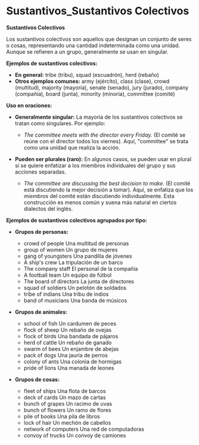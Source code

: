 # Sustantivos_Sustantivos Colectivos



**Sustantivos Colectivos**

Los sustantivos colectivos son aquellos que designan un conjunto de seres o cosas, representando una cantidad indeterminada como una unidad.  Aunque se refieren a un grupo, generalmente se usan en singular.

**Ejemplos de sustantivos colectivos:**

*   **En general:** tribe (tribu), squad (escuadrón), herd (rebaño)
*   **Otros ejemplos comunes:** army (ejército), class (clase), crowd (multitud), majority (mayoría), senate (senado), jury (jurado), company (compañía), board (junta), minority (minoría), committee (comité)

**Uso en oraciones:**

*   **Generalmente singular:**  La mayoría de los sustantivos colectivos se tratan como singulares. Por ejemplo:

    *   *The committee meets with the director every Friday.* (El comité se reúne con el director todos los viernes).  Aquí, "committee" se trata como una unidad que realiza la acción.

*   **Pueden ser plurales (raro):** En algunos casos, se pueden usar en plural si se quiere enfatizar a los miembros individuales del grupo y sus acciones separadas.

    *   *The committee are discussing the best decision to make.* (El comité está discutiendo la mejor decisión a tomar).  Aquí, se enfatiza que los *miembros* del comité están discutiendo individualmente.  Esta construcción es menos común y suena más natural en ciertos dialectos del inglés.

**Ejemplos de sustantivos colectivos agrupados por tipo:**

*   **Grupos de personas:**
    *   crowd of people    Una multitud de personas
    *   group of women    Un grupo de mujeres
    *   gang of youngsters    Una pandilla de jóvenes
    *   A ship's crew    La tripulación de un barco
    *   The company staff    El personal de la compañía
    *   A football team    Un equipo de fútbol
    *   The board of directors    La junta de directores
    *   squad of soldiers    Un pelotón de soldados
    *   tribe of indians    Una tribu de indios
    *   band of musicians    Una banda de músicos

*   **Grupos de animales:**
    *   school of fish    Un cardumen de peces
    *   flock of sheep    Un rebaño de ovejas
    *   flock of birds    Una bandada de pájaros
    *   herd of cattle    Un rebaño de ganado
    *   swarm of bees    Un enjambre de abejas
    *   pack of dogs    Una jauría de perros
    *   colony of ants    Una colonia de hormigas
    *   pride of lions    Una manada de leones

*   **Grupos de cosas:**
    *   fleet of ships    Una flota de barcos
    *   deck of cards    Un mazo de cartas
    *   bunch of grapes    Un racimo de uvas
    *   bunch of flowers    Un ramo de flores
    *   pile of books    Una pila de libros
    *   lock of hair    Un mechón de cabellos
    *   network of computers    Una red de computadoras
    *   convoy of trucks    Un convoy de camiones
